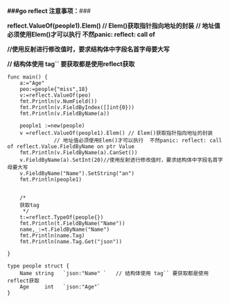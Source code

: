 

**###go reflect 注意事项：**###

**reflect.ValueOf(people1).Elem() // Elem()获取指针指向地址的封装**
	           **// 地址值必须使用Elem()才可以执行  不然panic: reflect: call of** 

**//使用反射进行修改值时，要求结构体中字段名首字母要大写**

  **// 结构体使用 tag`` 要获取都是使用reflect获取**



```
func main() {
	a:="Age"
	peo:=people{"miss",18}
	v:=reflect.ValueOf(peo)
	fmt.Println(v.NumField())
	fmt.Println(v.FieldByIndex([]int{0}))
	fmt.Println(v.FieldByName(a))
	
	people1 :=new(people)
	v =reflect.ValueOf(people1).Elem() // Elem()获取指针指向地址的封装
	           // 地址值必须使用Elem()才可以执行  不然panic: reflect: call of reflect.Value.FieldByName on ptr Value
	fmt.Println(v.FieldByName(a).CanSet())
	v.FieldByName(a).SetInt(20)//使用反射进行修改值时，要求结构体中字段名首字母要大写
	v.FieldByName("Name").SetString("an")
	fmt.Println(people1)
	
	
	/*
	获取tag
	 */
	t:=reflect.TypeOf(people{})
	fmt.Println(t.FieldByName("Name"))
	name,_:=t.FieldByName("Name")
	fmt.Println(name.Tag)
	fmt.Println(name.Tag.Get("json"))
	
}

type people struct {
	Name string   `json:"Name" `   // 结构体使用 tag`` 要获取都是使用reflect获取
	Age		int	  `json:"Age"`
}
```




